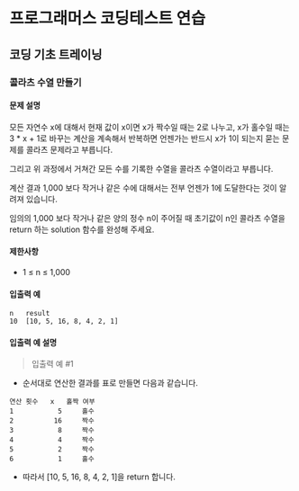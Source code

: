 # 프로그래머스 코딩테스트 연습

## 코딩 기초 트레이닝

### 콜라츠 수열 만들기

#### 문제 설명
모든 자연수 x에 대해서 현재 값이 x이면 x가 짝수일 때는 2로 나누고, x가 홀수일 때는 3 * x + 1로 바꾸는 계산을 계속해서 반복하면 언젠가는 반드시 x가 1이 되는지 묻는 문제를 콜라츠 문제라고 부릅니다.

그리고 위 과정에서 거쳐간 모든 수를 기록한 수열을 콜라츠 수열이라고 부릅니다.

계산 결과 1,000 보다 작거나 같은 수에 대해서는 전부 언젠가 1에 도달한다는 것이 알려져 있습니다.

임의의 1,000 보다 작거나 같은 양의 정수 n이 주어질 때 초기값이 n인 콜라츠 수열을 return 하는 solution 함수를 완성해 주세요.

#### 제한사항
- 1 ≤ n ≤ 1,000

#### 입출력 예
```
n	result
10	[10, 5, 16, 8, 4, 2, 1]
```

#### 입출력 예 설명
> 입출력 예 #1
- 순서대로 연산한 결과를 표로 만들면 다음과 같습니다.
```
연산 횟수	x	홀짝 여부
1	        5	  홀수
2	       16     짝수
3	        8	  짝수
4	        4	  짝수
5	        2	  짝수
6	        1	  홀수
```
- 따라서 [10, 5, 16, 8, 4, 2, 1]을 return 합니다.